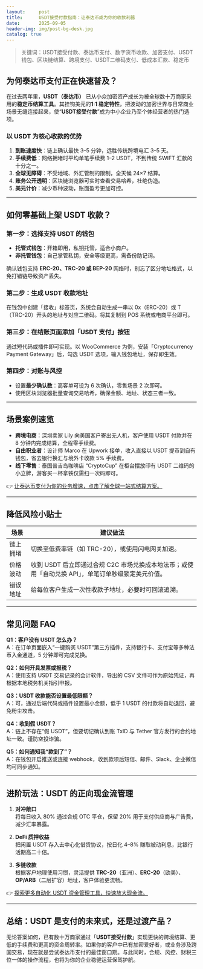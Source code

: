 ```yaml
---
layout:     post
title:      USDT接受付款指南：让泰达币成为你的收款利器
date:       2025-09-05
header-img: img/post-bg-desk.jpg
catalog: true
---
```


> 关键词：USDT接受付款、泰达币支付、数字货币收款、加密支付、USDT钱包、区块链结算、跨境支付、USDT二维码支付、低成本汇款、稳定币

## 为何泰达币支付正在快速普及？  
在过去两年里，**USDT（泰达币）** 已从小众加密资产成长为被全球数十万商家采用的**稳定币结算工具**。其挂钩美元的**1:1 稳定特性**，把波动的加密世界与日常商业场景无缝连接起来，使“**USDT接受付款**”成为中小企业乃至个体经营者的热门选项。

### 以 USDT 为核心收款的优势
1. **到账速度快**：链上确认最快 3–5 分钟，远胜传统跨境电汇 3–5 天。  
2. **手续费低**：网络拥堵时平均单笔手续费 1–2 USDT，不到传统 SWIFT 汇款的十分之一。  
3. **全球无障碍**：不受地域、外汇管制的限制，全天候 24×7 结算。  
4. **账务公开透明**：区块链浏览器可实时查看交易哈希，杜绝伪造。  
5. **美元计价**：减少币种波动，账面盈亏更加可控。

---

## 如何零基础上架 USDT 收款？

### 第一步：选择支持 USDT 的钱包  
- **托管式钱包**：开箱即用，私钥托管，适合小商户。  
- **非托管钱包**：自己掌管私钥，安全等级更高，需备份助记词。  

确认钱包支持 **ERC-20、TRC-20 或 BEP-20** 网络时，别忘了区分地址格式，以免打错链导致资产丢失。

### 第二步：生成 USDT 收款地址  
在钱包中创建「接收」标签页，系统会自动生成一串以 0x（ERC-20）或 T（TRC-20）开头的地址与对应二维码。将其复制到 POS 系统或电商平台即可。

### 第三步：在结账页面添加「USDT 支付」按钮
通过短代码或插件即可实现。以 WooCommerce 为例，安装「Cryptocurrency Payment Gateway」后，勾选 USDT 选项，输入钱包地址，保存即生效。

### 第四步：对账与风控  
- 设置**最少确认数**：高客单可设为 6 次确认，零售场景 2 次即可。  
- 使用区块浏览器批量查询交易哈希，确保金额、地址、状态三者一致。

---

## 场景案例速览  
- **跨境电商**：深圳卖家 Lily 向美国客户寄出无人机，客户使用 USDT 付款并在 8 分钟内完成结算，全程零手续费。  
- **自由职业者**：设计师 Marco 在 Upwork 接单，收入直接以 USDT 提币到自有钱包，省去银行换汇与境外卡收款 5% 手续费。  
- **线下零售**：泰国普吉岛咖啡店 “CryptoCup” 在柜台摆放印有 USDT 二维码的小立牌，游客买一杯拿铁仅需扫一次码即可。

👉 [让泰达币支付为你的业务增速，点击了解全球一站式结算方案。](https://okxdog.com/)

---

## 降低风险小贴士  

| 场景 | 建议做法 |
|---|---|
| 链上拥堵 | 切换至低费率链（如 TRC-20），或使用闪电网关加速。 |
| 价格波动 | 收到 USDT 后立即通过合规 C2C 市场兑换成本地法币；或使用「自动兑换 API」，单笔订单秒级锁定美元价值。 |
| 错误地址 | 给每位客户生成一次性收款子地址，必要时可回滚追溯。 |

---

## 常见问题 FAQ  

**Q1：客户没有 USDT 怎么办？**  
A：在订单页面嵌入“一键购买 USDT”第三方插件，支持银行卡、支付宝等多种法币入金通道，5 分钟即可完成兑换。  

**Q2：如何开具发票或报税？**  
A：使用支持 USDT 交易记录的会计软件，导出的 CSV 文件可作为原始凭证，再根据本地税务机关指引申报。  

**Q3：USDT 收款能否设置最低限额？**  
A：可，通过后端代码或插件设置最小金额，低于 1 USDT 的付款将自动退回，避免粉尘攻击。  

**Q4：收到假 USDT？**  
A：链上不存在“假 USDT”，但要切记确认到账 TxID 与 Tether 官方发行的合约地址一致。谨防空投诈骗。  

**Q5：如何通知我“款到了”？**  
A：在钱包开启推送或连接 webhook，收到款项后短信、邮件、Slack、企业微信均可同步通知。  

---

## 进阶玩法：USDT 的正向现金流管理  

1. **对冲敞口**  
   将每日收入 80% 通过合规 OTC 平仓，保留 20% 用于支付供应商与广告费，减少汇率暴露。  

2. **DeFi 质押收益**  
   把闲置 USDT 存入去中心化借贷协议，按日化 4–8% 赚取被动利息，比银行活期高二十倍。  

3. **多链收款**  
   根据客户地理使用习惯，灵活提供 **TRC-20**（亚洲）、**ERC-20**（欧美）、**OP/ARB**（二层扩容）地址，客户体验更流畅。  

👉 [探索更多自动化 USDT 资金管理工具，快速放大现金流。](https://okxdog.com/)

---

## 总结：USDT 是支付的未来式，还是过渡产品？  
无论答案如何，已有数十万商家通过「**USDT接受付款**」实现更快的跨境结算、更低的手续费和更高的资金周转率。如果你的客户中已有加密爱好者，或业务涉及跨国交易，现在就是尝试泰达币支付的最佳窗口期。与此同时，合规、风控、财税三位一体的操作流程，也将为你的企业稳健运营保驾护航。